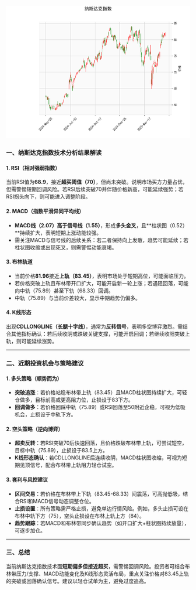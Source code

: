 ![图](NDAQ.png)



### 一、纳斯达克指数技术分析结果解读

#### 1. **RSI（相对强弱指数）**  
当前RSI值为**68.9**，接近**超买阈值（70）**，但尚未突破。说明市场买方力量占优，但需警惕短期回调风险。若RSI后续突破70并伴随价格新高，可能延续强势；若RSI拐头向下，则可能进入调整阶段。

#### 2. **MACD（指数平滑异同平均线）**  
- **MACD线（2.07）**高于**信号线（1.55）**，形成**多头金叉**，且**柱状图（0.52）**持续扩大，表明短期上涨动能较强。  
- 需关注MACD与信号线的后续关系：若二者保持向上发散，趋势可能延续；若柱状图收缩或出现死叉，则需警惕动能衰竭。

#### 3. **布林轨道**  
- 当前价格**81.96**接近**上轨（83.45）**，表明市场处于短期高位，可能面临压力。  
- 若价格突破上轨且布林带开口扩大，可能开启新一轮上涨；若遇阻回落，可能向中轨（75.89）甚至下轨（68.33）回调。  
- 中轨（75.89）与当前价差较大，显示中期趋势仍偏多。

#### 4. **K线形态**  
出现**CDLLONGLINE（长腿十字线）**，通常为**反转信号**，表明多空博弈激烈。需结合其他指标确认：若后续收阴或跌破关键支撑，可能开启回调；若继续收阳突破上轨，则可能延续涨势。

---

### 二、近期投资机会与策略建议

#### 1. **多头策略（顺势而为）**  
- **突破追涨**：若价格站稳布林带上轨（83.45）且MACD柱状图持续扩大，可轻仓做多，目标前高或更高阻力位，止损设于83下方。  
- **回调做多**：若价格回踩中轨（75.89）或RSI回落至50附近企稳，可视为低吸机会，止损设于中轨下方。

#### 2. **空头策略（逆向博弈）**  
- **超卖反转**：若RSI突破70后快速回落，且价格跌破布林带上轨，可尝试短空，目标中轨（75.89），止损设于83.5上方。  
- **K线形态确认**：若CDLLONGLINE后连续收阴，MACD柱状图收缩，可视为短期见顶信号，配合布林带上轨阻力轻仓试空。

#### 3. **套利与风控建议**  
- **区间交易**：若价格在布林带上下轨（83.45-68.33）间震荡，可高抛低吸，结合RSI和MACD信号动态调整仓位。  
- **止损设置**：所有策略需严格止损，避免单边行情风险。例如，多头止损可设在布林中轨下方（75），空头止损设在布林上轨上方（84）。  
- **趋势跟踪**：若MACD和布林带同步确认趋势（如开口扩大+柱状图持续放量），可逐步加仓。

---

### 三、总结  
当前纳斯达克指数技术面**短期偏多但接近超买**，需警惕回调风险。投资者可结合布林带压力/支撑、MACD动能变化及K线形态灵活布局，重点关注价格对83.45上轨的突破或回落确认信号。建议以轻仓试单为主，避免过度追高。